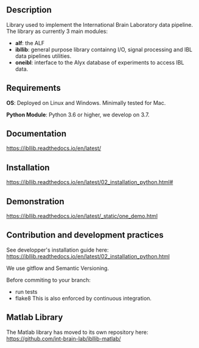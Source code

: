 ## Description
Library used to implement the International Brain Laboratory data pipeline.
The library as currently 3 main modules:
-   **alf**: the ALF
-   **ibllib**: general purpose library containng I/O, signal processing and IBL data pipelines utilities.
-   **oneibl**: interface to the Alyx database of experiments to access IBL data.

## Requirements
**OS**: Deployed on Linux and Windows. Minimally tested for Mac.

**Python Module**: Python 3.6 or higher, we develop on 3.7.

## Documentation
https://ibllib.readthedocs.io/en/latest/

## Installation
https://ibllib.readthedocs.io/en/latest/02_installation_python.html#

## Demonstration
https://ibllib.readthedocs.io/en/latest/_static/one_demo.html


## Contribution and development practices
See developper's installation guide here: https://ibllib.readthedocs.io/en/latest/02_installation_python.html

We use gitflow and Semantic Versioning.

Before commiting to your branch:
-   run tests
-   flake8
This is also enforced by continuous integration.


## Matlab Library
The Matlab library has moved to its own repository here: https://github.com/int-brain-lab/ibllib-matlab/
